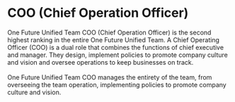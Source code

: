 <h1>COO (Chief Operation Officer)</h1>
<p>One Future Unified Team COO (Chief Operation Officer) is the second highest ranking in the entire One Future Unified Team. A Chief Operating Officer (COO) is a dual role that combines the functions of chief executive and manager. They design, implement policies to promote company culture and vision and oversee operations to keep businesses on track.<br><br>One Future Unified Team COO manages the entirety of the team, from overseeing the team operation, implementing policies to promote company culture and vision.</p>
